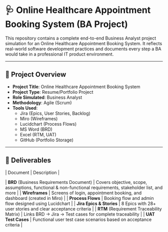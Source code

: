 # 🩺 Online Healthcare Appointment Booking System (BA Project)

This repository contains a complete end-to-end Business Analyst project simulation for an Online Healthcare Appointment Booking System. It reflects real-world software development practices and documents every step a BA would take in a professional IT product environment.

---

## 📌 Project Overview

- **Project Title**: Online Healthcare Appointment Booking System
- **Project Type**: Resume/Portfolio Project
- **Role Simulated**: Business Analyst
- **Methodology**: Agile (Scrum)
- **Tools Used**: 
  - Jira (Epics, User Stories, Backlog)
  - Miro (Wireframes)
  - Lucidchart (Process Flows)
  - MS Word (BRD)
  - Excel (RTM, UAT)
  - GitHub (Portfolio Storage)

---

## 🧱 Deliverables

| Document        | Description |

|  **BRD** (Business Requirements Document) | Covers objective, scope, assumptions, functional & non-functional requirements, stakeholder list, and more |
|  **Wireframes** | Screens of login, appointment booking, and dashboard (created in Miro) |
|  **Process Flows** | Booking flow and admin flow designed using Lucidchart |
|  **Jira Epics & Stories** | 8 Epics with 28+ user stories and clear acceptance criteria |
|  **RTM** (Requirement Traceability Matrix) | Links BRD → Jira → Test cases for complete traceability |
|  **UAT Test Cases** | Functional user test case scenarios based on acceptance criteria |



